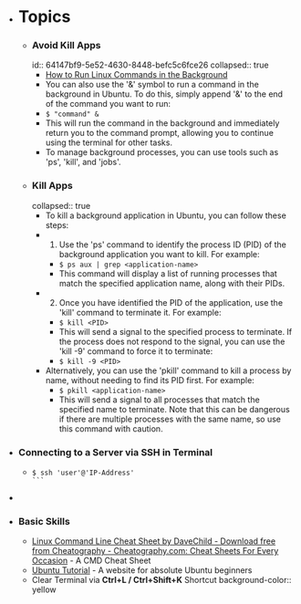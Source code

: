 - # Topics
	- ### Avoid Kill Apps
	  id:: 64147bf9-5e52-4630-8448-befc5c6fce26
	  collapsed:: true
		- [How to Run Linux Commands in the Background](https://www.makeuseof.com/run-linux-commands-in-background/#:~:text=Use%20bg%20to%20Send%20Running%20Commands%20to%20the%20Background&text=You%20can%20easily%20send%20such,typing%20jobs%20in%20the%20terminal.)
		- You can also use the '&' symbol to run a command in the background in Ubuntu. To do this, simply append '&' to the end of the command you want to run:
		- `$ "command" &`
		- This will run the command in the background and immediately return you to the command prompt, allowing you to continue using the terminal for other tasks.
		- To manage background processes, you can use tools such as 'ps', 'kill', and 'jobs'.
	- ### Kill Apps
	  collapsed:: true
		- To kill a background application in Ubuntu, you can follow these steps:
		- 1. Use the 'ps' command to identify the process ID (PID) of the background application you want to kill. For example:
			- `$ ps aux | grep <application-name>`
			- This command will display a list of running processes that match the specified application name, along with their PIDs.
		- 2. Once you have identified the PID of the application, use the 'kill' command to terminate it. For example:
			- `$ kill <PID>`
			- This will send a signal to the specified process to terminate. If the process does not respond to the signal, you can use the 'kill -9' command to force it to terminate:
			- `$ kill -9 <PID>`
		- Alternatively, you can use the 'pkill' command to kill a process by name, without needing to find its PID first. For example:
			- `$ pkill <application-name>`
			- This will send a signal to all processes that match the specified name to terminate. Note that this can be dangerous if there are multiple processes with the same name, so use this command with caution.
- ### Connecting to a Server via SSH in Terminal
	- ````
	  $ ssh 'user'@'IP-Address'
	  ```
-
- ### Basic Skills
	- [Linux Command Line Cheat Sheet by DaveChild - Download free from Cheatography - Cheatography.com: Cheat Sheets For Every Occasion](https://cheatography.com/davechild/cheat-sheets/linux-command-line/) - A CMD Cheat Sheet
	- [Ubuntu Tutorial](https://www.tutorialspoint.com/ubuntu/index.htm) - A website for absolute Ubuntu beginners
	- Clear Terminal via **Ctrl+L / Ctrl+Shift+K** Shortcut
	  background-color:: yellow